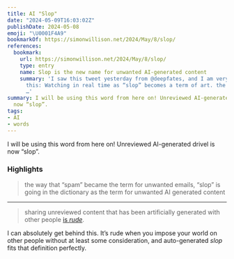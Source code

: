 ```yaml
---
title: AI "Slop"
date: "2024-05-09T16:03:02Z"
publishDate: 2024-05-08
emoji: "\U0001F4A9"
bookmarkOf: https://simonwillison.net/2024/May/8/slop/
references:
  bookmark:
    url: https://simonwillison.net/2024/May/8/slop/
    type: entry
    name: Slop is the new name for unwanted AI-generated content
    summary: 'I saw this tweet yesterday from @deepfates, and I am very on board with
      this: Watching in real time as “slop” becomes a term of art. the way that “spam”
      …'
summary: I will be using this word from here on! Unreviewed AI-generated drivel is
  now “slop”.
tags:
- AI
- words
---
```

I will be using this word from here on! Unreviewed AI-generated drivel is now “slop”.

### Highlights

> the way that “spam” became the term for unwanted emails, “slop” is going in the dictionary as the term for unwanted AI generated content

---

> sharing unreviewed content that has been artificially generated with other people [is _rude_](https://simonwillison.net/2023/Aug/27/wordcamp-llms/#personal-ai-ethics).

I can absolutely get behind this. It’s rude when you impose your world on other people without at least some consideration, and auto-generated _slop_ fits that definition perfectly.
